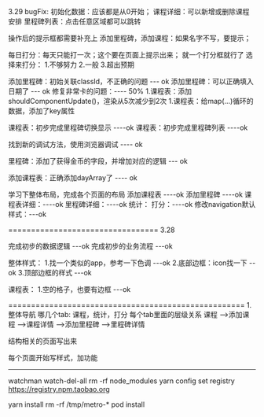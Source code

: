
3.29
bugFix:
初始化数据：应该都是从0开始；
课程详细：可以新增或删除课程安排
里程碑列表：点击任意区域都可以跳转

操作后的提示框都需要补充上
添加里程碑，添加课程：如果名字不写，要提示；

每日打分：每天只能打一次；这个要在页面上提示出来；
就一个打分框就行了
选择来打分：
1.不够努力
2.一般
3.超出预期




添加里程碑：初始关联classId，不正确的问题  --- ok
添加里程碑：可以正确填入日期了  --- ok
修复非常卡的问题：---- 50%
    1.课程表：添加shouldComponentUpdate()，渲染从5次减少到2次
    1.课程表：给map(...)循环的数据，添加了key属性

课程表：初步完成里程碑切换显示   ----ok
课程表：初步完成里程碑列表   ----ok


找到新的调试方法，使用浏览器调试  ---- ok

里程碑：添加了获得金币的字段，并增加对应的逻辑  ---  ok


添加课程表：正确添加dayArray了     ----  ok

学习下整体布局，完成各个页面的布局
添加课程表 ----ok
添加里程碑 ----ok
课程表详细：----ok
里程碑详细：----ok
统计：
打分：----ok
修改navigation默认样式：---ok


=================================
3.28

完成初步的数据逻辑   ---ok
完成初步的业务流程   ---ok


整体样式：
1.找一个类似的app，参考一下色调  ---ok
2.底部边框：icon找一下   --ok
3.顶部边框的样式   ---ok



课程表：
1.空的格子，也要有边框   ---ok




====================================================
1.整体导航
哪几个tab: 课程，统计，打分
每个tab里面的层级关系
课程
-->添加课程
-->课程详情
-->添加里程碑
-->里程碑详情


结构相关的页面写出来

每个页面开始写样式，加功能


****


watchman watch-del-all
rm -rf node_modules
yarn config set registry https://registry.npm.taobao.org

yarn install
rm -rf /tmp/metro-*
pod install

